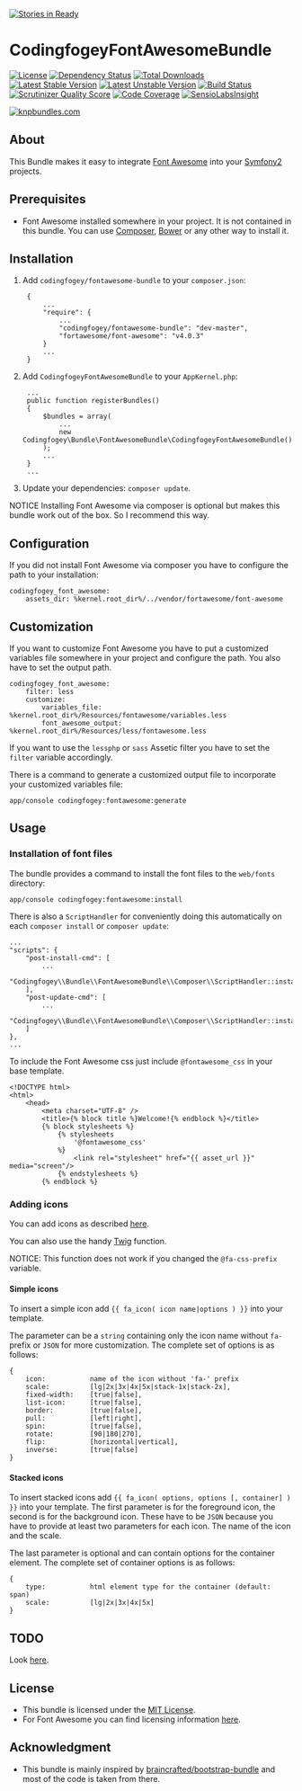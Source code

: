 [![Stories in Ready](https://badge.waffle.io/codingfogey/fontawesome-bundle.png?label=ready&title=Ready)](https://waffle.io/codingfogey/fontawesome-bundle)
# CodingfogeyFontAwesomeBundle

[![License](https://poser.pugx.org/codingfogey/fontawesome-bundle/license.png)](https://packagist.org/packages/codingfogey/fontawesome-bundle)
[![Dependency Status](https://www.versioneye.com/user/projects/52f51557ec1375fd0b000077/badge.png)](https://www.versioneye.com/user/projects/52f51557ec1375fd0b000077)
[![Total Downloads](https://poser.pugx.org/codingfogey/fontawesome-bundle/downloads.png)](https://packagist.org/packages/codingfogey/fontawesome-bundle)
[![Latest Stable Version](https://poser.pugx.org/codingfogey/fontawesome-bundle/v/stable.png)](https://packagist.org/packages/codingfogey/fontawesome-bundle)
[![Latest Unstable Version](https://poser.pugx.org/codingfogey/fontawesome-bundle/v/unstable.png)](https://packagist.org/packages/codingfogey/fontawesome-bundle)
[![Build Status](https://travis-ci.org/codingfogey/fontawesome-bundle.png)](https://travis-ci.org/codingfogey/fontawesome-bundle)
[![Scrutinizer Quality Score](https://scrutinizer-ci.com/g/codingfogey/fontawesome-bundle/badges/quality-score.png?s=ddf3507ab8055474b46db51a92e7a486a94a931a)](https://scrutinizer-ci.com/g/codingfogey/fontawesome-bundle/)
[![Code Coverage](https://scrutinizer-ci.com/g/codingfogey/fontawesome-bundle/badges/coverage.png?s=b9f564491938c725b1dc2f64b1461071a6b710cf)](https://scrutinizer-ci.com/g/codingfogey/fontawesome-bundle/)
[![SensioLabsInsight](https://insight.sensiolabs.com/projects/7b8a98ea-e8e8-49c0-a5b0-7ee378009b07/mini.png)](https://insight.sensiolabs.com/projects/7b8a98ea-e8e8-49c0-a5b0-7ee378009b07)

[![knpbundles.com](http://knpbundles.com/codingfogey/fontawesome-bundle/badge-short)](http://knpbundles.com/codingfogey/fontawesome-bundle)

## About

This Bundle makes it easy to integrate [Font Awesome](http://fortawesome.github.io/Font-Awesome/) into your [Symfony2](http://symfony.com/) projects.


## Prerequisites

- Font Awesome installed somewhere in your project. It is not contained in this bundle. You can use [Composer](http://getcomposer.org), [Bower](http://bower.io) or any other way to install it.


## Installation

1. Add `codingfogey/fontawesome-bundle` to your `composer.json`:

        {
            ...
            "require": {
                ...
                "codingfogey/fontawesome-bundle": "dev-master",
                "fortawesome/font-awesome": "v4.0.3"
            }
            ...
        }

2. Add `CodingfogeyFontAwesomeBundle` to your `AppKernel.php`:

        ...
        public function registerBundles()
        {
            $bundles = array(
                ...
                new Codingfogey\Bundle\FontAwesomeBundle\CodingfogeyFontAwesomeBundle()
            );
            ...
        }
        ...

3. Update your dependencies: `composer update`.

NOTICE Installing Font Awesome via composer is optional but makes this bundle work out of the box. So I recommend this way.


## Configuration

If you did not install Font Awesome via composer you have to configure the path to your installation:

    codingfogey_font_awesome:
        assets_dir: %kernel.root_dir%/../vendor/fortawesome/font-awesome


## Customization

If you want to customize Font Awesome you have to put a customized variables file somewhere in your project and configure the path. You also have to set the output path.

    codingfogey_font_awesome:
        filter: less
        customize:
            variables_file:         %kernel.root_dir%/Resources/fontawesome/variables.less
            font_awesome_output:    %kernel.root_dir%/Resources/less/fontawesome.less

If you want to use the `lessphp` or `sass` Assetic filter you have to set the `filter` variable accordingly.

There is a command to generate a customized output file to incorporate your customized variables file:

    app/console codingfogey:fontawesome:generate


## Usage

### Installation of font files

The bundle provides a command to install the font files to the `web/fonts` directory:

    app/console codingfogey:fontawesome:install

There is also a `ScriptHandler` for conveniently doing this automatically on each `composer install` or `composer update`:

    ...
    "scripts": {
        "post-install-cmd": [
            ...
            "Codingfogey\\Bundle\\FontAwesomeBundle\\Composer\\ScriptHandler::install"
        ],
        "post-update-cmd": [
            ...
            "Codingfogey\\Bundle\\FontAwesomeBundle\\Composer\\ScriptHandler::install"
        ]
    },
    ...

To include the Font Awesome css just include `@fontawesome_css` in your base template.

    <!DOCTYPE html>
    <html>
        <head>
            <meta charset="UTF-8" />
            <title>{% block title %}Welcome!{% endblock %}</title>
            {% block stylesheets %}
                {% stylesheets
                    '@fontawesome_css'
                %}
                    <link rel="stylesheet" href="{{ asset_url }}" media="screen"/>
                {% endstylesheets %}
            {% endblock %}

### Adding icons

You can add icons as described [here](http://fortawesome.github.io/Font-Awesome/examples/).

You can also use the handy [Twig](http://twig.sensiolabs.org/) function.

NOTICE: This function does not work if you changed the `@fa-css-prefix` variable.

#### Simple icons

To insert a simple icon add `{{ fa_icon( icon name|options ) }}` into your template.

The parameter can be a `string` containing only the icon name without `fa-` prefix
or `JSON` for more customization. The complete set of options is as follows:

    {
        icon:           name of the icon without 'fa-' prefix
        scale:          [lg|2x|3x|4x|5x|stack-1x|stack-2x],
        fixed-width:    [true|false],
        list-icon:      [true|false],
        border:         [true|false],
        pull:           [left|right],
        spin:           [true|false],
        rotate:         [90|180|270],
        flip:           [horizontal|vertical],
        inverse:        [true|false]
    }

#### Stacked icons

To insert stacked icons add `{{ fa_icon( options, options [, container] ) }}`
into your template. The first parameter is for the foreground icon, the second
is for the background icon. These have to be `JSON` because you have to provide
at least two parameters for each icon. The name of the icon and the scale.

The last parameter is optional and can contain options
for the container element. The complete set of container options is as follows:

    {
        type:           html element type for the container (default: span)
        scale:          [lg|2x|3x|4x|5x]
    }


## TODO

Look [here](../../issues?milestone=&state=open).


## License

- This bundle is licensed under the [MIT License](http://opensource.org/licenses/MIT).
- For Font Awesome you can find licensing information [here](http://fortawesome.github.io/Font-Awesome/license/).


## Acknowledgment

- This bundle is mainly inspired by [braincrafted/bootstrap-bundle](https://github.com/braincrafted/bootstrap-bundle.git) and most of the code is taken from there.

